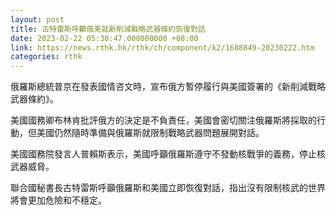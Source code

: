 ```yaml
---
layout: post
title: 古特雷斯呼籲俄美就新削減戰略武器條約恢復對話
date: 2023-02-22 05:30:47.000000000 +08:00
link: https://news.rthk.hk/rthk/ch/component/k2/1688849-20230222.htm
categories: rthk
---
```


俄羅斯總統普京在發表國情咨文時，宣布俄方暫停履行與美國簽署的《新削減戰略武器條約》。

美國國務卿布林肯批評俄方的決定是不負責任，美國會密切關注俄羅斯將採取的行動，但美國仍然隨時準備與俄羅斯就限制戰略武器問題展開對話。

美國國務院發言人普賴斯表示，美國呼籲俄羅斯遵守不發動核戰爭的義務，停止核武器威脅。

聯合國秘書長古特雷斯呼籲俄羅斯和美國立即恢復對話，指出沒有限制核武的世界將會更加危險和不穩定。
